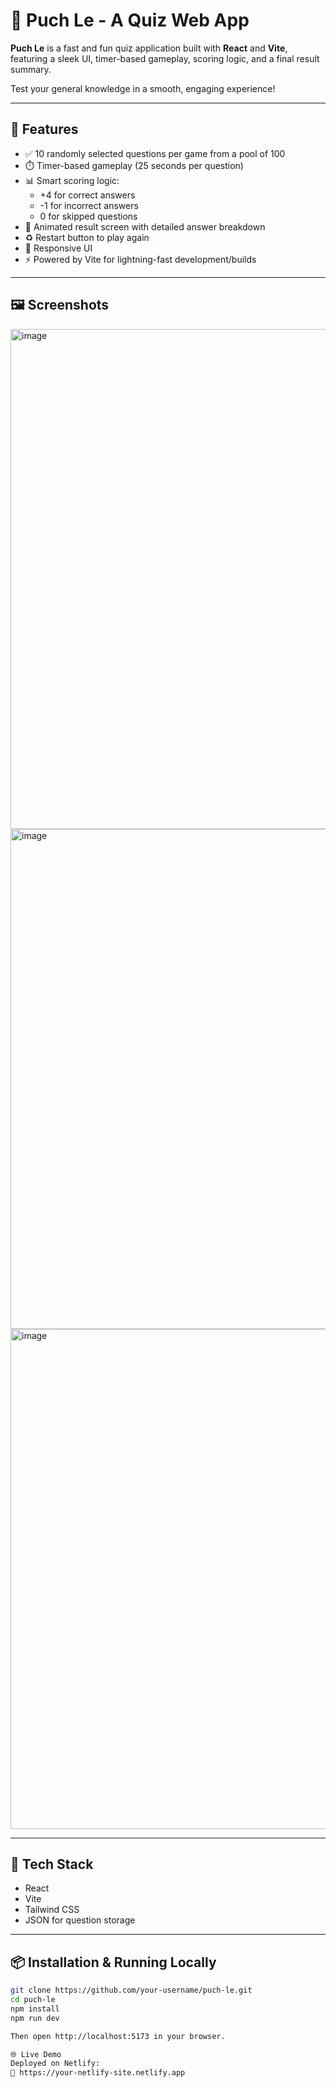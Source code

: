 # 🧠 Puch Le - A Quiz Web App

**Puch Le** is a fast and fun quiz application built with **React** and **Vite**, featuring a sleek UI, timer-based gameplay, scoring logic, and a final result summary.

Test your general knowledge in a smooth, engaging experience!

---

## 🚀 Features

- ✅ 10 randomly selected questions per game from a pool of 100
- ⏱️ Timer-based gameplay (25 seconds per question)
- 📊 Smart scoring logic:
  - +4 for correct answers
  - -1 for incorrect answers
  - 0 for skipped questions
- 🎉 Animated result screen with detailed answer breakdown
- ♻️ Restart button to play again
- 📱 Responsive UI
- ⚡ Powered by Vite for lightning-fast development/builds

---

## 🖼️ Screenshots

<img width="800" height="auto" alt="image" src="https://github.com/user-attachments/assets/f95a595b-c1d5-414b-ab0d-e3378b983ace" />
<img width="800" height="auto" alt="image" src="https://github.com/user-attachments/assets/e23a72c1-ff9a-4c7b-aab9-40384ba7d0ce" />
<img width="800" height="auto" alt="image" src="https://github.com/user-attachments/assets/aa63715d-342e-4e6a-8ec6-15537ca164ed" />




---

## 🔧 Tech Stack

- React
- Vite
- Tailwind CSS
- JSON for question storage

---

## 📦 Installation & Running Locally

```bash
git clone https://github.com/your-username/puch-le.git
cd puch-le
npm install
npm run dev

Then open http://localhost:5173 in your browser.

🌐 Live Demo
Deployed on Netlify:
🔗 https://your-netlify-site.netlify.app

